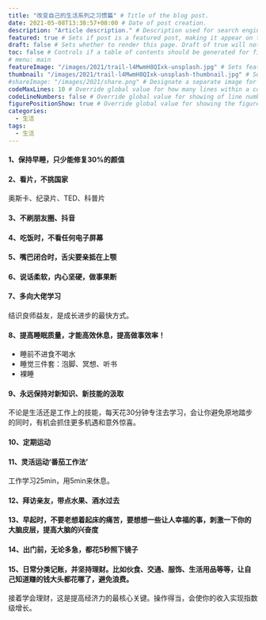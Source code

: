```yaml
---
title: "改变自己的生活系列之习惯篇" # Title of the blog post.
date: 2021-05-08T13:38:57+08:00 # Date of post creation.
description: "Article description." # Description used for search engine.
featured: true # Sets if post is a featured post, making it appear on the sidebar. A featured post won't be listed on the sidebar if it's the current page
draft: false # Sets whether to render this page. Draft of true will not be rendered.
toc: false # Controls if a table of contents should be generated for first-level links automatically.
# menu: main
featureImage: "/images/2021/trail-l4MwmH8QIxk-unsplash.jpg" # Sets featured image on blog post.
thumbnail: "/images/2021/trail-l4MwmH8QIxk-unsplash-thumbnail.jpg" # Sets thumbnail image appearing inside card on homepage.
#shareImage: "/images/2021/share.png" # Designate a separate image for social media sharing.
codeMaxLines: 10 # Override global value for how many lines within a code block before auto-collapsing.
codeLineNumbers: false # Override global value for showing of line numbers within code block.
figurePositionShow: true # Override global value for showing the figure label.
categories:
  - 生活
tags:
  - 生活
---
```


#### 1、保持早睡，只少能修复30%的颜值

<!--more-->
#### 2、看片，不挑国家
奥斯卡、纪录片、TED、科普片

#### 3、不刷朋友圈、抖音

#### 4、吃饭时，不看任何电子屏幕

#### 5、嘴巴闭合时，舌尖要亲抵在上颚

#### 6、说话柔软，内心坚硬，做事果断

#### 7、多向大佬学习
结识良师益友，是成长进步的最快方式。

#### 8、提高睡眠质量，才能高效休息，提高做事效率！
* 睡前不进食不喝水
* 睡觉三件套：泡脚、冥想、听书
* 裸睡

#### 9、永远保持对新知识、新技能的汲取
不论是生活还是工作上的技能，每天花30分钟专注去学习，会让你避免原地踏步的同时，有机会抓住更多机遇和意外惊喜。

#### 10、定期运动

#### 11、灵活运动‘番茄工作法’

工作学习25min，用5min来休息。

#### 12、拜访亲友，带点水果、酒水过去

#### 13、早起时，不要老想着起床的痛苦，要想想一些让人幸福的事，刺激一下你的大脑皮层，提高大脑的兴奋度

#### 14、出门前，无论多急，都花5秒照下镜子

#### 15、日常分类记账，并坚持理财。比如伙食、交通、服饰、生活用品等等，让自己知道赚的钱大头都花哪了，避免浪费。

接着学会理财，这是提高经济力的最核心关键。操作得当，会使你的收入实现指数级增长。

